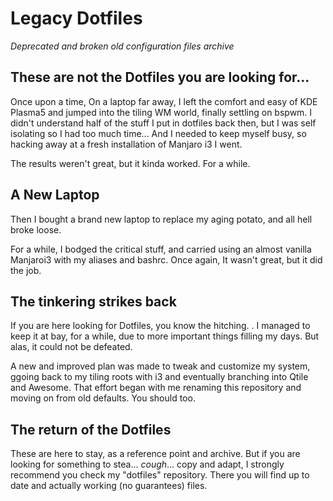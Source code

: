 # Legacy Dotfiles

_Deprecated and broken old configuration files archive_

## These are not the Dotfiles you are looking for...
Once upon a time, On a laptop far away, I left the comfort and easy of KDE Plasma5 and jumped into the tiling WM world, finally settling on bspwm.
I didn't understand half of the stuff I put in dotfiles back then, but I was self isolating so I had too much time... And I needed to keep myself busy, so hacking away at a fresh installation of Manjaro i3 I went.

The results weren't great, but it kinda worked. For a while.

## A New Laptop
Then I bought a brand new laptop to replace my aging potato, and all hell broke loose.

For a while, I bodged the critical stuff, and carried using an almost vanilla Manjaroi3 with my aliases and bashrc.
Once again, It wasn't great, but it did the job.

## The tinkering strikes back
If you are here looking for Dotfiles, you know the hitching. .
I managed to keep it at bay, for a while, due to more important things filling my days. But alas, it could not be defeated.

A new and improved plan was made to tweak and customize my system, ggoing back to my tiling roots with i3 and eventually branching into Qtile and Awesome.
That effort began with me renaming this repository and moving on from old defaults. You should too.

## The return of the Dotfiles
These are here to stay, as a reference point and archive.
But if you are looking for something to stea... _cough_... copy and adapt, I strongly recommend you check my "dotfiles" repository.
There you will find up to date and actually working (no guarantees) files.
